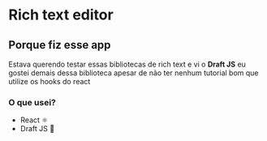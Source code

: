 # Rich text editor 
## Porque fiz esse app
Estava querendo testar essas bibliotecas de rich text e vi o <strong>Draft JS</strong>
eu gostei demais dessa biblioteca apesar de não ter nenhum tutorial bom que utilize os hooks do react
### O que usei? 
- React ⚛️
- Draft JS 📝
